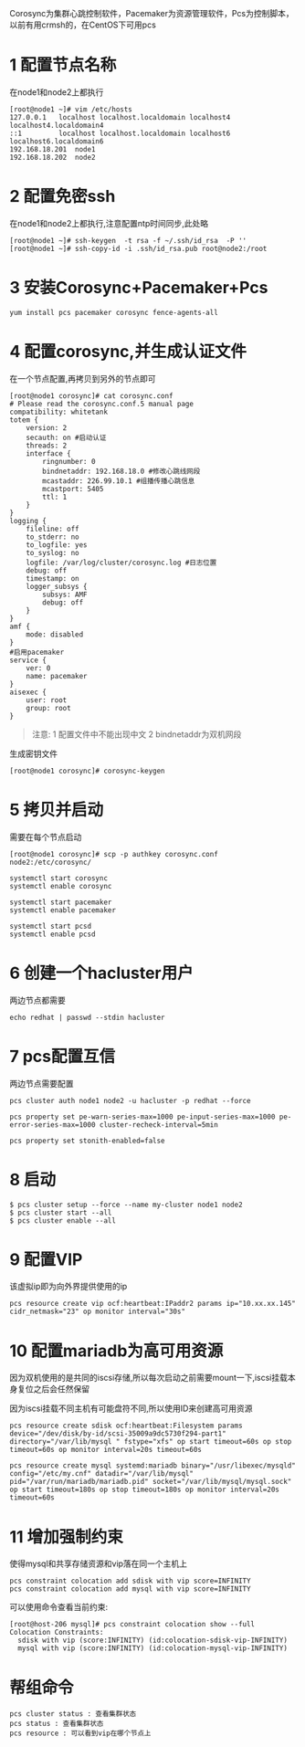 
Corosync为集群心跳控制软件，Pacemaker为资源管理软件，Pcs为控制脚本，以前有用crmsh的，在CentOS下可用pcs

# 1 配置节点名称

在node1和node2上都执行

```
[root@node1 ~]# vim /etc/hosts
127.0.0.1   localhost localhost.localdomain localhost4 localhost4.localdomain4 
::1         localhost localhost.localdomain localhost6 localhost6.localdomain6  
192.168.18.201  node1  
192.168.18.202  node2
```

# 2 配置免密ssh

在node1和node2上都执行,注意配置ntp时间同步,此处略

```
[root@node1 ~]# ssh-keygen  -t rsa -f ~/.ssh/id_rsa  -P ''   
[root@node1 ~]# ssh-copy-id -i .ssh/id_rsa.pub root@node2:/root
```

# 3 安装Corosync+Pacemaker+Pcs

```
yum install pcs pacemaker corosync fence-agents-all
```

# 4 配置corosync,并生成认证文件

在一个节点配置,再拷贝到另外的节点即可

```
[root@node1 corosync]# cat corosync.conf 
# Please read the corosync.conf.5 manual page  
compatibility: whitetank
totem { 
    version: 2  
    secauth: on #启动认证  
    threads: 2  
    interface {  
        ringnumber: 0  
        bindnetaddr: 192.168.18.0 #修改心跳线网段  
        mcastaddr: 226.99.10.1 #组播传播心跳信息  
        mcastport: 5405  
        ttl: 1  
    }  
}
logging { 
    fileline: off  
    to_stderr: no  
    to_logfile: yes  
    to_syslog: no  
    logfile: /var/log/cluster/corosync.log #日志位置  
    debug: off  
    timestamp: on  
    logger_subsys {  
        subsys: AMF  
        debug: off  
    }  
}
amf { 
    mode: disabled  
}
#启用pacemaker
service { 
    ver: 0  
    name: pacemaker  
}
aisexec { 
    user: root  
    group: root  
}
```

> 注意:
1 配置文件中不能出现中文
2 bindnetaddr为双机网段

生成密钥文件

```
[root@node1 corosync]# corosync-keygen  
```

# 5 拷贝并启动

需要在每个节点启动

```
[root@node1 corosync]# scp -p authkey corosync.conf node2:/etc/corosync/

systemctl start corosync
systemctl enable corosync

systemctl start pacemaker
systemctl enable pacemaker

systemctl start pcsd
systemctl enable pcsd
```

# 6 创建一个hacluster用户

两边节点都需要

```
echo redhat | passwd --stdin hacluster
```

# 7 pcs配置互信

两边节点需要配置

```
pcs cluster auth node1 node2 -u hacluster -p redhat --force
```

```
pcs property set pe-warn-series-max=1000 pe-input-series-max=1000 pe-error-series-max=1000 cluster-recheck-interval=5min

pcs property set stonith-enabled=false
```

# 8 启动

```
$ pcs cluster setup --force --name my-cluster node1 node2
$ pcs cluster start --all
$ pcs cluster enable --all
```

# 9 配置VIP

该虚拟ip即为向外界提供使用的ip

```
pcs resource create vip ocf:heartbeat:IPaddr2 params ip="10.xx.xx.145" cidr_netmask="23" op monitor interval="30s"
```

# 10 配置mariadb为高可用资源

因为双机使用的是共同的iscsi存储,所以每次启动之前需要mount一下,iscsi挂载本身复位之后会任然保留

因为iscsi挂载不同主机有可能盘符不同,所以使用ID来创建高可用资源

```
pcs resource create sdisk ocf:heartbeat:Filesystem params device="/dev/disk/by-id/scsi-35009a9dc5730f294-part1" directory="/var/lib/mysql " fstype="xfs" op start timeout=60s op stop timeout=60s op monitor interval=20s timeout=60s
```

```
pcs resource create mysql systemd:mariadb binary="/usr/libexec/mysqld" config="/etc/my.cnf" datadir="/var/lib/mysql" pid="/var/run/mariadb/mariadb.pid" socket="/var/lib/mysql/mysql.sock" op start timeout=180s op stop timeout=180s op monitor interval=20s timeout=60s
```

# 11 增加强制约束

使得mysql和共享存储资源和vip落在同一个主机上

```
pcs constraint colocation add sdisk with vip score=INFINITY
pcs constraint colocation add mysql with vip score=INFINITY
```

可以使用命令查看当前约束:

```
[root@host-206 mysql]# pcs constraint colocation show --full
Colocation Constraints:
  sdisk with vip (score:INFINITY) (id:colocation-sdisk-vip-INFINITY)
  mysql with vip (score:INFINITY) (id:colocation-mysql-vip-INFINITY)
```


# 帮组命令

```
pcs cluster status : 查看集群状态
pcs status : 查看集群状态
pcs resource : 可以看到vip在哪个节点上
```
